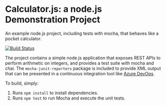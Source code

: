 Calculator.js: a node.js Demonstration Project
==============================================
An example node.js project, including tests with mocha, that behaves like
a pocket calculator.

[![Build Status](https://dev.azure.com/pgshyam061322/Configuring%20Agent%20Pools%20and%20Understanding%20Pipeline%20Styles/_apis/build/status/pgshyam70.calculator?branchName=master)](https://dev.azure.com/pgshyam061322/Configuring%20Agent%20Pools%20and%20Understanding%20Pipeline%20Styles/_build/latest?definitionId=7&branchName=master)

The project contains a simple node.js application that exposes REST APIs
to perform arithmetic on integers, and provides a test suite with mocha
and chai.  The `mocha-junit-reporters` package is included to provide XML
output that can be presented in a continuous integration tool like
[Azure DevOps](https://azure.com/devops).

To build, simply:

1. Runs `npm install` to install dependencies.
2. Runs `npm test` to run Mocha and execute the unit tests.

